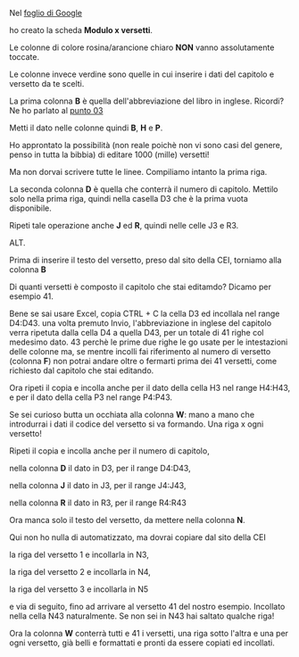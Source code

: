 Nel [foglio di Google](https://docs.google.com/spreadsheets/d/1Uge8LUyCOSvNaqvxR5Uss9EsBBgO8DgnApFgWN5Nt_8/edit?usp=sharing)

ho creato la scheda **Modulo x versetti**.

Le colonne di colore rosina/arancione chiaro **NON** vanno assolutamente toccate.

Le colonne invece verdine sono quelle in cui inserire i dati del capitolo e versetto da te scelti.

La prima colonna **B** è quella dell'abbreviazione del libro in inglese. Ricordi? Ne ho parlato al
[punto 03](https://github.com/EmanueleTinari/EmanueleTinari/blob/OSIS_ITA_and_LAT_books/03_Istruzioni_x_editare_un_capitolo.md)

Metti il dato nelle colonne quindi **B**, **H** e **P**.

Ho approntato la possibilità (non reale poichè non vi sono casi del genere, penso in tutta la bibbia) di editare 1000 (mille) versetti!

Ma non dorvai scrivere tutte le linee. Compiliamo intanto la prima riga.

La seconda colonna **D** è quella che conterrà il numero di capitolo. Mettilo solo nella prima riga, quindi nella casella D3  che è la prima vuota disponibile.

Ripeti tale operazione anche **J** ed **R**, quindi nelle celle J3 e R3.

ALT.

Prima di inserire il testo del versetto, preso dal sito della CEI, torniamo alla colonna **B**

Di quanti versetti è composto il capitolo che stai editamdo? Dicamo per esempio 41.

Bene se sai usare Excel, copia CTRL + C la cella D3 ed incollala nel range D4:D43. una volta premuto Invio, l'abbreviazione in inglese del capitolo verra ripetuta
dalla cella D4 a quella D43, per un totale di 41 righe col medesimo dato. 43 perchè le prime due righe le go usate per le intestazioni delle colonne ma, 
se mentre incolli fai riferimento al numero di versetto (colonna **F**) non potrai andare oltre o fermarti prima dei 41 versetti, come richiesto dal capitolo che stai editando.

Ora ripeti il copia e incolla anche per il dato della cella H3 nel range H4:H43, e per il dato della cella P3 nel range P4:P43.

Se sei curioso butta un occhiata alla colonna **W**: mano a mano che introdurrai i dati il codice del versetto si va formando.
Una riga x ogni versetto!

Ripeti il copia e incolla anche per il numero di capitolo,

nella colonna **D** il dato in D3, per il range D4:D43,

nella colonna **J** il dato in J3, per il range J4:J43,

nella colonna **R** il dato in R3, per il range R4:R43

Ora manca solo il testo del versetto, da mettere nella colonna **N**.

Qui non ho nulla di automatizzato, ma dovrai copiare dal sito della CEI

la riga del versetto 1 e incollarla in N3,

la riga del versetto 2 e incollarla in N4, 

la riga del versetto 3 e incollarla in N5

e via di seguito, fino ad arrivare al versetto 41 del nostro esempio. Incollato nella cella N43 naturalmente. Se non sei in N43 hai saltato qualche riga!

Ora la colonna **W** conterrà tutti e 41 i versetti, una riga sotto l'altra e una per ogni versetto, già belli e formattati e pronti da essere copiati ed incollati.









